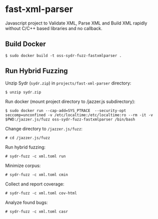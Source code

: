 # fast-xml-parser

Javascript project to Validate XML, Parse XML and Build XML rapidly without C/C++ based libraries and no callback.

## Build Docker

    $ sudo docker build -t oss-sydr-fuzz-fastxmlparser .

## Run Hybrid Fuzzing

Unzip Sydr (`sydr.zip`) in `projects/fast-xml-parser` directory:

    $ unzip sydr.zip

Run docker (mount project directory to /jazzer.js subdirectory):

    $ sudo docker run --cap-add=SYS_PTRACE  --security-opt seccomp=unconfined -v /etc/localtime:/etc/localtime:ro --rm -it -v $PWD:/jazzer.js/fuzz oss-sydr-fuzz-fastxmlparser /bin/bash

Change directory to `/jazzer.js/fuzz`:

    # cd /jazzer.js/fuzz

Run hybrid fuzzing:

    # sydr-fuzz -c xml.toml run

Minimize corpus:

    # sydr-fuzz -c xml.toml cmin

Collect and report coverage:

    # sydr-fuzz -c xml.toml cov-html

Analyze found bugs:

    # sydr-fuzz -c xml.toml casr


